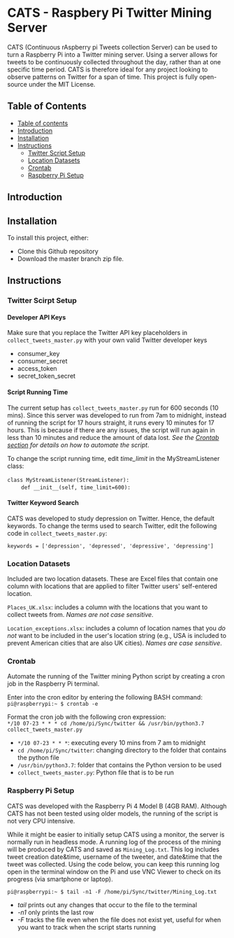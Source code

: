 # CATS - Raspbery Pi Twitter Mining Server
CATS (Continuous rAspberry pi Tweets collection Server) can be used to turn a Raspberry Pi into a Twitter mining server. Using a server allows for tweets to be continuously collected throughout the day, rather than at one specific time period. CATS is therefore ideal for any project looking to observe patterns on Twitter for a span of time. This project is fully open-source under the MIT License.

## Table of Contents ##
<!--ts-->
   * [Table of contents](#table-of-contents)
   * [Introduction](#introduction)
   * [Installation](#installation)
   * [Instructions](#instructions)
      * [Twitter Script Setup](#twitter-script-setup)
      * [Location Datasets](#location-datasets)
      * [Crontab](#crontab)
      * [Raspberry Pi Setup](#raspberry-pi-setup)
<!--te-->

## Introduction ##

## Installation ##
To install this project, either:
* Clone this Github repository 
* Download the master branch zip file.


## Instructions ##

### Twitter Scirpt Setup ###
#### Developer API Keys ####
Make sure that you replace the Twitter API key placeholders in `collect_tweets_master.py` with your own valid Twitter developer keys
* consumer_key
* consumer_secret
* access_token
* secret_token_secret<br />

#### Script Running Time ####
The current setup has `collect_tweets_master.py` run for 600 seconds (10 mins). Since this server was developed to run from 7am to midnight, instead of running the script for 17 hours straight, it runs every 10 minutes for 17 hours. This is because if there are any issues, the script will run again in less than 10 minutes and reduce the amount of data lost. _See the [Crontab section](#crontab) for details on how to automate the script_.<br />

To change the script running time, edit _time_limit_ in the MyStreamListener class:<br /><br />
`class MyStreamListener(StreamListener):`<br />
&nbsp;&nbsp;&nbsp;&nbsp;&nbsp;&nbsp;&nbsp;&nbsp;`def __init__(self, time_limit=600):`

#### Twitter Keyword Search ####
CATS was developed to study depression on Twitter. Hence, the default keywords. To change the terms used to search Twitter, edit the following code in `collect_tweets_master.py`:<br />

`keywords = ['depression', 'depressed', 'depressive', 'depressing']`

### Location Datasets ###
Included are two location datasets. These are Excel files that contain one column with locations that are applied to filter Twitter users' self-entered location.<br />

`Places_UK.xlsx`: includes a column with the locations that you want to collect tweets from. _Names are not case sensitive_.<br />

`Location_exceptions.xlsx`: includes a column of location names that you _do not_ want to be included in the user's location string
(e.g., USA is included to prevent American cities that are also UK cities). _Names are case sensitive_.

### Crontab ###
Automate the running of the Twitter mining Python script by creating a cron job in the Raspberry Pi terminal.<br />

Enter into the cron editor by entering the following BASH command:<br />
`pi@raspberrypi:~ $ crontab -e`<br />
  
Format the cron job with the following cron expression:<br />
`*/10 07-23 * * * cd /home/pi/Sync/twitter && /usr/bin/python3.7 collect_tweets_master.py`  

* `*/10 07-23 * * *`: executing every 10 mins from 7 am to midnight
* `cd /home/pi/Sync/twitter`: changing directory to the folder that contains the python file
* `/usr/bin/python3.7`: folder that contains the Python version to be used
* `collect_tweets_master.py`: Python file that is to be run

### Raspberry Pi Setup ###
CATS was developed with the Raspberry Pi 4 Model B (4GB RAM). Although CATS has not been tested using older models, the running of the script is not very CPU intensive. <br />

While it might be easier to initially setup CATS using a monitor, the server is normally run in headless mode. A running log of the process of the mining will be produced by CATS and saved as `Mining_Log.txt`. This log includes tweet creation date&time, username of the tweeter, and date&time that the tweet was collected. Using the code below, you can keep this running log open in the terminal window on the Pi and use VNC Viewer to check on its progress (via smartphone or laptop).<br />

`pi@raspberrypi:~ $ tail -n1 -F /home/pi/Sync/twitter/Mining_Log.txt`
* _tail_ prints out any changes that occur to the file to the terminal 
* _-n1_ only prints the last row
* _-F_ tracks the file even when the file does not exist yet, useful for when you want to track when the script starts running
